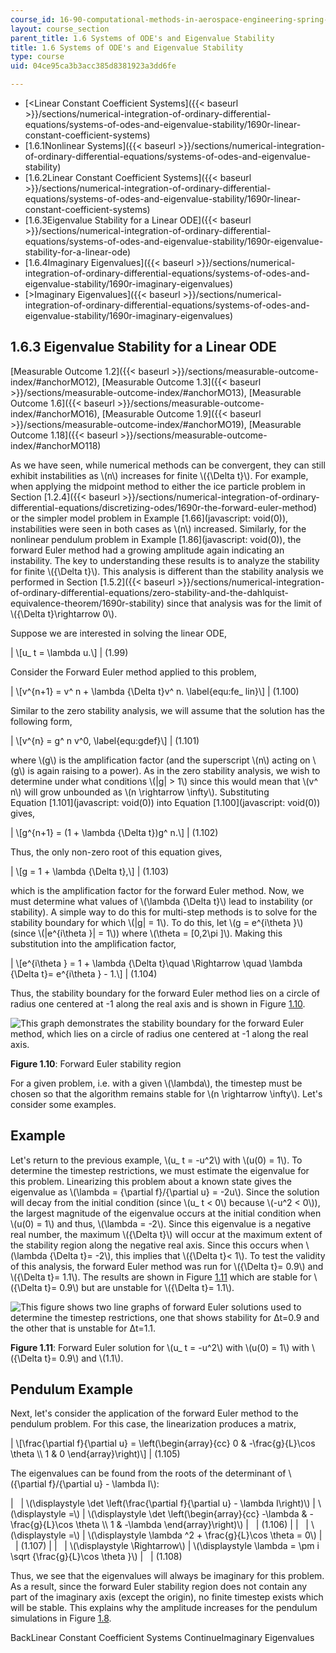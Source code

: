 ```yaml
---
course_id: 16-90-computational-methods-in-aerospace-engineering-spring-2014
layout: course_section
parent_title: 1.6 Systems of ODE's and Eigenvalue Stability
title: 1.6 Systems of ODE's and Eigenvalue Stability
type: course
uid: 04ce95ca3b3acc385d8381923a3dd6fe

---
```


*   [<Linear Constant Coefficient Systems]({{< baseurl >}}/sections/numerical-integration-of-ordinary-differential-equations/systems-of-odes-and-eigenvalue-stability/1690r-linear-constant-coefficient-systems)
*   [1.6.1Nonlinear Systems]({{< baseurl >}}/sections/numerical-integration-of-ordinary-differential-equations/systems-of-odes-and-eigenvalue-stability)
*   [1.6.2Linear Constant Coefficient Systems]({{< baseurl >}}/sections/numerical-integration-of-ordinary-differential-equations/systems-of-odes-and-eigenvalue-stability/1690r-linear-constant-coefficient-systems)
*   [1.6.3Eigenvalue Stability for a Linear ODE]({{< baseurl >}}/sections/numerical-integration-of-ordinary-differential-equations/systems-of-odes-and-eigenvalue-stability/1690r-eigenvalue-stability-for-a-linear-ode)
*   [1.6.4Imaginary Eigenvalues]({{< baseurl >}}/sections/numerical-integration-of-ordinary-differential-equations/systems-of-odes-and-eigenvalue-stability/1690r-imaginary-eigenvalues)
*   [\>Imaginary Eigenvalues]({{< baseurl >}}/sections/numerical-integration-of-ordinary-differential-equations/systems-of-odes-and-eigenvalue-stability/1690r-imaginary-eigenvalues)

1.6.3 Eigenvalue Stability for a Linear ODE
-------------------------------------------

[Measurable Outcome 1.2]({{< baseurl >}}/sections/measurable-outcome-index/#anchorMO12), [Measurable Outcome 1.3]({{< baseurl >}}/sections/measurable-outcome-index/#anchorMO13), [Measurable Outcome 1.6]({{< baseurl >}}/sections/measurable-outcome-index/#anchorMO16), [Measurable Outcome 1.9]({{< baseurl >}}/sections/measurable-outcome-index/#anchorMO19), [Measurable Outcome 1.18]({{< baseurl >}}/sections/measurable-outcome-index/#anchorMO118)

As we have seen, while numerical methods can be convergent, they can still exhibit instabilities as \\(n\\) increases for finite \\({\\Delta t}\\). For example, when applying the midpoint method to either the ice particle problem in Section [1.2.4]({{< baseurl >}}/sections/numerical-integration-of-ordinary-differential-equations/discretizing-odes/1690r-the-forward-euler-method) or the simpler model problem in Example [1.66](javascript: void(0)), instabilities were seen in both cases as \\(n\\) increased. Similarly, for the nonlinear pendulum problem in Example [1.86](javascript: void(0)), the forward Euler method had a growing amplitude again indicating an instability. The key to understanding these results is to analyze the stability for finite \\({\\Delta t}\\). This analysis is different than the stability analysis we performed in Section [1.5.2]({{< baseurl >}}/sections/numerical-integration-of-ordinary-differential-equations/zero-stability-and-the-dahlquist-equivalence-theorem/1690r-stability) since that analysis was for the limit of \\({\\Delta t}\\rightarrow 0\\).

Suppose we are interested in solving the linear ODE,

| \\\[u\_ t = \\lambda u.\\\] | (1.99) 

Consider the Forward Euler method applied to this problem,

| \\\[v^{n+1} = v^ n + \\lambda {\\Delta t}v^ n. \\label{equ:fe\_ lin}\\\] | (1.100) 

Similar to the zero stability analysis, we will assume that the solution has the following form,

| \\\[v^{n} = g^ n v^0, \\label{equ:gdef}\\\] | (1.101) 

where \\(g\\) is the amplification factor (and the superscript \\(n\\) acting on \\(g\\) is again raising to a power). As in the zero stability analysis, we wish to determine under what conditions \\(|g| > 1\\) since this would mean that \\(v^ n\\) will grow unbounded as \\(n \\rightarrow \\infty\\). Substituting Equation [1.101](javascript: void(0)) into Equation [1.100](javascript: void(0)) gives,

| \\\[g^{n+1} = (1 + \\lambda {\\Delta t})g^ n.\\\] | (1.102) 

Thus, the only non-zero root of this equation gives,

| \\\[g = 1 + \\lambda {\\Delta t},\\\] | (1.103) 

which is the amplification factor for the forward Euler method. Now, we must determine what values of \\(\\lambda {\\Delta t}\\) lead to instability (or stability). A simple way to do this for multi-step methods is to solve for the stability boundary for which \\(|g| = 1\\). To do this, let \\(g = e^{i\\theta }\\) (since \\(|e^{i\\theta }| = 1\\)) where \\(\\theta = \[0,2\\pi \]\\). Making this substitution into the amplification factor,

| \\\[e^{i\\theta } = 1 + \\lambda {\\Delta t}\\quad \\Rightarrow \\quad \\lambda {\\Delta t}= e^{i\\theta } - 1.\\\] | (1.104) 

Thus, the stability boundary for the forward Euler method lies on a circle of radius one centered at -1 along the real axis and is shown in Figure [1.10](/coursemedia/16-90-computational-methods-in-aerospace-engineering-spring-2014/ffa99b42f4380a3320c9f53791a67819_fe_stab.png).

![This graph demonstrates the stability boundary for the forward Euler method, which lies on a circle of radius one centered at -1 along the real axis.](/coursemedia/16-90-computational-methods-in-aerospace-engineering-spring-2014/ffa99b42f4380a3320c9f53791a67819_fe_stab.png)

**Figure 1.10**: Forward Euler stability region

For a given problem, i.e. with a given \\(\\lambda\\), the timestep must be chosen so that the algorithm remains stable for \\(n \\rightarrow \\infty\\). Let's consider some examples.

Example
-------

Let's return to the previous example, \\(u\_ t = -u^2\\) with \\(u(0) = 1\\). To determine the timestep restrictions, we must estimate the eigenvalue for this problem. Linearizing this problem about a known state gives the eigenvalue as \\(\\lambda = {\\partial f}/{\\partial u} = -2u\\). Since the solution will decay from the initial condition (since \\(u\_ t < 0\\) because \\(-u^2 < 0\\)), the largest magnitude of the eigenvalue occurs at the initial condition when \\(u(0) = 1\\) and thus, \\(\\lambda = -2\\). Since this eigenvalue is a negative real number, the maximum \\({\\Delta t}\\) will occur at the maximum extent of the stability region along the negative real axis. Since this occurs when \\(\\lambda {\\Delta t}= -2\\), this implies that \\({\\Delta t}< 1\\). To test the validity of this analysis, the forward Euler method was run for \\({\\Delta t}= 0.9\\) and \\({\\Delta t}= 1.1\\). The results are shown in Figure [1.11](/coursemedia/16-90-computational-methods-in-aerospace-engineering-spring-2014/9f9bf44b75d4cda7ee127e6196a405a1_ga_fe_stab.png) which are stable for \\({\\Delta t}= 0.9\\) but are unstable for \\({\\Delta t}= 1.1\\).

![This figure shows two line graphs of forward Euler solutions used to determine the timestep restrictions, one that shows stability for Δt=0.9 and the other that is unstable for Δt=1.1.](/coursemedia/16-90-computational-methods-in-aerospace-engineering-spring-2014/9f9bf44b75d4cda7ee127e6196a405a1_ga_fe_stab.png)

**Figure 1.11**: Forward Euler solution for \\(u\_ t = -u^2\\) with \\(u(0) = 1\\) with \\({\\Delta t}= 0.9\\) and \\(1.1\\).

Pendulum Example
----------------

Next, let's consider the application of the forward Euler method to the pendulum problem. For this case, the linearization produces a matrix,

| \\\[\\frac{\\partial f}{\\partial u} = \\left(\\begin{array}{cc} 0 & -\\frac{g}{L}\\cos \\theta \\\\ 1 & 0 \\end{array}\\right)\\\] | (1.105) 

The eigenvalues can be found from the roots of the determinant of \\({\\partial f}/{\\partial u} - \\lambda I\\):

| &nbsp; | \\(\\displaystyle \\det \\left(\\frac{\\partial f}{\\partial u} - \\lambda I\\right)\\) | \\(\\displaystyle =\\) | \\(\\displaystyle \\det \\left(\\begin{array}{cc} -\\lambda & -\\frac{g}{L}\\cos \\theta \\\\ 1 & -\\lambda \\end{array}\\right)\\) | &nbsp; | (1.106) |
| &nbsp; | \\(\\displaystyle =\\) | \\(\\displaystyle \\lambda ^2 + \\frac{g}{L}\\cos \\theta = 0\\) | &nbsp; | (1.107) |
| &nbsp; | \\(\\displaystyle \\Rightarrow\\) | \\(\\displaystyle \\lambda = \\pm i \\sqrt {\\frac{g}{L}\\cos \\theta }\\) | &nbsp; | (1.108) 

Thus, we see that the eigenvalues will always be imaginary for this problem. As a result, since the forward Euler stability region does not contain any part of the imaginary axis (except the origin), no finite timestep exists which will be stable. This explains why the amplitude increases for the pendulum simulations in Figure [1.8](/coursemedia/16-90-computational-methods-in-aerospace-engineering-spring-2014/dc33ef954ba00d2fd80b8e3cff99322b_nonpen_fe.png).

BackLinear Constant Coefficient Systems ContinueImaginary Eigenvalues